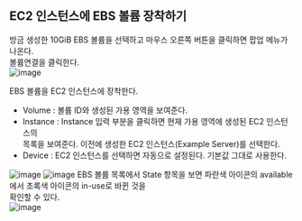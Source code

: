 ## EC2 인스턴스에 EBS 볼륨 장착하기
방금 생성한 10GiB EBS 볼륨을 선택하고 마우스 오른쪽 버튼을 클릭하면 팝업 메뉴가 나온다.  
볼륨연결을 클릭한다.  
![image](https://user-images.githubusercontent.com/33191974/137571152-8ceb108e-8ea8-4a82-9762-e9a51370cc86.png)  

EBS 볼륨을 EC2 인스턴스에 장착한다.  
- Volume : 볼륨 ID와 생성된 가용 영역을 보여준다.  
- Instance : Instance 입력 부분을 클릭하면 현재 가용 영역에 생성된 EC2 인스턴스의  
             목록을 보여준다. 이전에 생성한 EC2 인스턴스(Example Server)를 선택한다.  
- Device : EC2 인스턴스를 선택하면 자동으로 설정된다. 기본값 그대로 사용한다.  

![image](https://user-images.githubusercontent.com/33191974/137571268-ab26851d-40c5-4a58-bb02-7689c6ff58a5.png)
![image](https://user-images.githubusercontent.com/33191974/137571301-a0649862-7b28-4af7-a12e-cb88c16508cd.png)
EBS 볼륨 목록에서 State 항목을 보면 파란색 아이콘의 available에서 초록색 아이콘의 in-use로 바뀐 것을  
확인할 수 있다.  
![image](https://user-images.githubusercontent.com/33191974/137571350-560b7257-6102-4e48-b703-ae4cd625028d.png)

           
           
             
